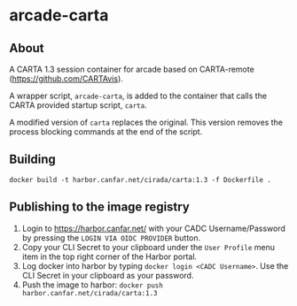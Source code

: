 # arcade-carta

## About

A CARTA 1.3 session container for arcade based on CARTA-remote (https://github.com/CARTAvis).

A wrapper script, `arcade-carta`, is added to the container that calls the CARTA provided startup script, `carta`.

A modified version of `carta` replaces the original.  This version removes the process blocking commands at the end of the script.

## Building

```
docker build -t harbor.canfar.net/cirada/carta:1.3 -f Dockerfile .
```

## Publishing to the image registry

1. Login to https://harbor.canfar.net/ with your CADC Username/Password by pressing the `LOGIN VIA OIDC PROVIDER` button.
1. Copy your CLI Secret to your clipboard under the `User Profile` menu item in the top right corner of the Harbor portal.
1. Log docker into harbor by typing `docker login <CADC Username>`.  Use the CLI Secret in your clipboard as your password.
1. Push the image to harbor:  `docker push harbor.canfar.net/cirada/carta:1.3`

